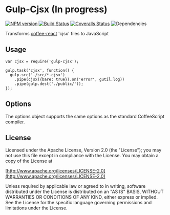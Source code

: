 # Gulp-Cjsx (In progress)

[![NPM version][npm-image]][npm-url] [![Build Status][travis-image]][travis-url] [![Coveralls Status][coveralls-image]][coveralls-url] ![Dependencies][dependencies-image]

Transforms [coffee-react][coffee-react] 'cjsx' files to JavaScript

[coffee-react]: https://github.com/jsdf/coffee-react

## Usage

```
var cjsx = require('gulp-cjsx');

gulp.task('cjsx', function() {
  gulp.src('./src/*.cjsx')
    .pipe(cjsx({bare: true}).on('error', gutil.log))
    .pipe(gulp.dest('./public/'));
});
```

## Options

The options object supports the same options as the standard CoffeeScript compiler.

## License

Licensed under the Apache License, Version 2.0 (the "License");
you may not use this file except in compliance with the License.
You may obtain a copy of the License at

   [http://www.apache.org/licenses/LICENSE-2.0](http://www.apache.org/licenses/LICENSE-2.0)

Unless required by applicable law or agreed to in writing, software
distributed under the License is distributed on an "AS IS" BASIS,
WITHOUT WARRANTIES OR CONDITIONS OF ANY KIND, either express or implied.
See the License for the specific language governing permissions and
limitations under the License.

[npm-url]: https://npmjs.org/package/gulp-cjsx
[npm-image]: http://img.shields.io/npm/v/gulp-cjsx.svg

[travis-url]: https://travis-ci.org/mtscout6/gulp-cjsx
[travis-image]: https://travis-ci.org/mtscout6/gulp-cjsx.svg?branch=master

[coveralls-url]: https://coveralls.io/r/mtscout6/gulp-cjsx
[coveralls-image]: https://img.shields.io/coveralls/mtscout6/gulp-cjsx.svg?branch=master

[dependencies-image]: https://david-dm.org/mtscout6/gulp-cjsx.png
